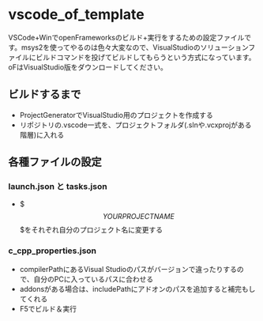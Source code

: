 # vscode_of_template

VSCode+WinでopenFrameworksのビルド+実行をするための設定ファイルです。msys2を使ってやるのは色々大変なので、VisualStudioのソリューションファイルにビルドコマンドを投げてビルドしてもらうという方式になっています。oFはVisualStudio版をダウンロードしてください。

## ビルドするまで

- ProjectGeneratorでVisualStudio用のプロジェクトを作成する
- リポジトリの.vscode一式を、プロジェクトフォルダ(.slnや.vcxprojがある階層)に入れる

## 各種ファイルの設定

### launch.json と tasks.json

- $$$YOURPROJECTNAME$$$をそれぞれ自分のプロジェクト名に変更する

### c_cpp_properties.json

- compilerPathにあるVisual Studioのパスがバージョンで違ったりするので、自分のPCに入っているパスに合わせる
- addonsがある場合は、includePathにアドオンのパスを追加すると補完もしてくれる
- F5でビルド＆実行